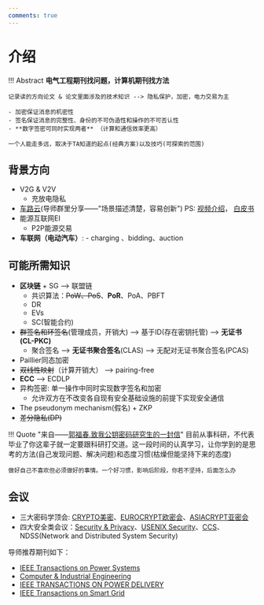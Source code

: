 ```yaml
---
comments: true
---
```


# 介绍

!!! Abstract
    **电气工程期刊找问题，计算机期刊找方法**

    记录读的方向论文 & 论文里面涉及的技术知识 --> 隐私保护，加密，电力交易为主
    
    - 加密保证消息的机密性
    - 签名保证消息的完整性、身份的不可伪造性和操作的不可否认性
    - **数字签密可同时实现两者** （计算和通信效率更高）

    一个人能走多远，取决于TA知道的起点(经典方案)以及技巧(可探索的范围)


## 背景方向

- V2G & V2V
    - 充放电隐私
- [车路云](https://www.tsinghua.edu.cn/info/1182/109825.htm)(导师群里分享——"场景描述清楚，容易创新") PS: [视频介绍](https://www.bilibili.com/video/BV1V1421y7n3/?spm_id_from=333.337.search-card.all.click&vd_source=41a19477b1cd284eb33c00c0aae3f725)， [白皮书](https://13115299.s21i.faiusr.com/61/1/ABUIABA9GAAgzKiYngYo_oOy7AY.pdf)
- 能源互联网EI
    - P2P能源交易
- **车联网（电动汽车）**: 
      -  charging 、bidding、auction

## 可能所需知识

- **区块链** + SG --> 联盟链
    - 共识算法：~~PoW、PoS~~、**PoR**、PoA、PBFT
    - DR
    - EVs
    - SC(智能合约)
- ~~群签名和环签名~~(管理成员，开销大) --> 基于ID(存在密钥托管) --> **无证书(CL-PKC)**
    - 聚合签名 --> **无证书聚合签名**(CLAS) --> 无配对无证书聚合签名(PCAS)
- Paillier同态加密
- ~~双线性映射~~（计算开销大） --> pairing-free
- **ECC** --> ECDLP
- 异构签密: 单一操作中同时实现数字签名和加密
    * 允许双方在不改变各自现有安全基础设施的前提下实现安全通信
- The pseudonym mechanism(假名) + ZKP
- ~~差分隐私(DP)~~



!!! Quote "来自——[郭福春.致我公钥密码研究生的一封信](https://documents.uow.edu.au/~fuchun/jow/001-revisited.pdf)"
    目前从事科研，不代表毕业了你这辈子就一定要跟科研打交道。这一段时间的认真学习，让你学到的是思考的方法(自己发现问题、解决问题)和态度习惯(枯燥但能坚持下来的态度)

    做好自己不喜欢但必须做好的事情。一个好习惯，影响后阶段，你若不坚持，后面怎么办


## 会议

- 三大密码学顶会: [CRYPTO美密](https://www.iacr.org/meetings/crypto/)、[EUROCRYPT欧密会](https://www.iacr.org/meetings/eurocrypt/)、[ASIACRYPT亚密会](https://asiacrypt.iacr.org/)
- 四大安全类会议：[Security & Privacy](https://onlinelibrary.wiley.com/journal/24756725)、[USENIX Security](https://www.usenix.org/conferences)、[CCS](https://dl.acm.org/conference/ccs)、NDSS(Network and Distributed System Security)

导师推荐期刊如下：

- [IEEE Transactions on Power Systems](https://ieeexplore.ieee.org/xpl/RecentIssue.jsp?punumber=59)
- [Computer & Industrial Engineering](https://www.sciencedirect.com/journal/computers-and-industrial-engineering)
- [IEEE TRANSACTIONS ON POWER DELIVERY](https://ieeexplore.ieee.org/xpl/RecentIssue.jsp?punumber=61)
- [IEEE Transactions on Smart Grid](https://ieeexplore.ieee.org/xpl/RecentIssue.jsp?punumber=5165411)
